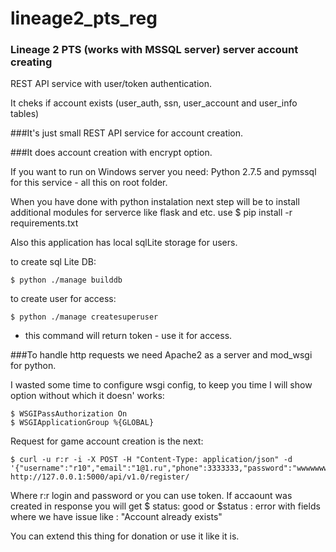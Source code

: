 # lineage2_pts_reg
### Lineage 2 PTS (works with MSSQL server) server account creating

REST API service with user/token authentication.

It cheks if account exists (user_auth, ssn, user_account and user_info tables)




###It's  just small REST API service for account creation.

###It does account creation with encrypt option.

If you want to run on Windows server you need: Python 2.7.5 and pymssql for this service - all this on root folder. 

When you have done with python instalation next step will be to install additional modules for serverce like flask and etc.
use 
	$ pip install -r requirements.txt

Also this application has local sqlLite storage for users.

to create sql Lite DB:

	$ python ./manage builddb

to create user for access:

	$ python ./manage createsuperuser

- this command will return token  - use it for access.

###To handle http requests we need Apache2 as a server and mod_wsgi for python.

I wasted some time to configure wsgi config,  to keep you time I will show option without which it doesn' works:

	$ WSGIPassAuthorization On
	$ WSGIApplicationGroup %{GLOBAL}


Request for game account creation is the next:


	$ curl -u r:r -i -X POST -H "Content-Type: application/json" -d '{"username":"r10","email":"1@1.ru","phone":3333333,"password":"wwwwwwww"}' http://127.0.0.1:5000/api/v1.0/register/ 

Where r:r login and password or you can use token. 
If accaount was created in response you will get 
	$ status: good
or 
	$status : error
with fields where we have issue like : "Account already exists"

You can extend this thing for donation or use it like it is.


